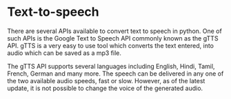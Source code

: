 # Text-to-speech

There are several APIs available to convert text to speech in python. One of such APIs is the Google Text to Speech API commonly known as the gTTS API. gTTS is a very easy to use tool which converts the text entered, into audio which can be saved as a mp3 file.

The gTTS API supports several languages including English, Hindi, Tamil, French, German and many more. The speech can be delivered in any one of the two available audio speeds, fast or slow. However, as of the latest update, it is not possible to change the voice of the generated audio.
